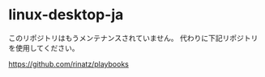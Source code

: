 # linux-desktop-ja

このリポジトリはもうメンテナンスされていません。
代わりに下記リポジトリを使用してください。

https://github.com/rinatz/playbooks
